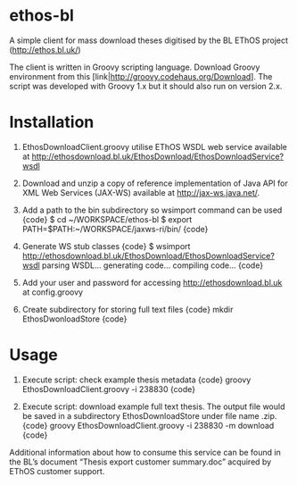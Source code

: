 ethos-bl
========

A simple client for mass download theses digitised by the BL EThOS project (http://ethos.bl.uk/)

The client is written in Groovy scripting language. Download Groovy environment from this [link|http://groovy.codehaus.org/Download]. The script was developed with Groovy 1.x but it should also run on version 2.x.

Installation
============

1. EthosDownloadClient.groovy utilise EThOS WSDL web service  available at http://ethosdownload.bl.uk/EthosDownload/EthosDownloadService?wsdl

2. Download and unzip a copy of reference implementation of Java API for XML Web Services (JAX-WS) available at http://jax-ws.java.net/. 

3. Add a path to the bin subdirectory so wsimport command can be used
{code}
  $ cd ~/WORKSPACE/ethos-bl
  $ export PATH=$PATH:~/WORKSPACE/jaxws-ri/bin/
{code}

4. Generate WS stub classes 
{code}
  $ wsimport http://ethosdownload.bl.uk/EthosDownload/EthosDownloadService?wsdl
  parsing WSDL...
  generating code...
  compiling code...
{code}

5. Add your user and password for accessing http://ethosdownload.bl.uk at config.groovy

6. Create subdirectory for storing full text files
{code}
  mkdir EthosDwonloadStore
{code}

Usage
=====

1. Execute script: check example thesis metadata
{code}
  groovy EthosDownloadClient.groovy -i 238830
{code}

2. Execute script: download example full text thesis. The output file would be saved in a subdirectory EthosDownloadStore under file name <ID>.zip. 
{code}
  groovy EthosDownloadClient.groovy -i 238830 -m download
{code}

Additional information about how to consume this service can be found in the BL’s document “Thesis export customer summary.doc” acquired by EThOS customer support.
